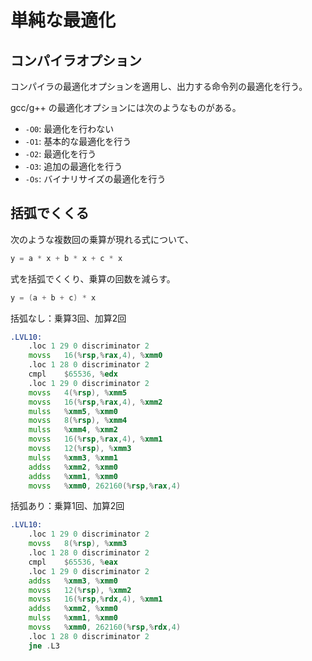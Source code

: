 # 単純な最適化

## コンパイラオプション

コンパイラの最適化オプションを適用し、出力する命令列の最適化を行う。

gcc/g++ の最適化オプションには次のようなものがある。

- `-O0`: 最適化を行わない
- `-O1`: 基本的な最適化を行う
- `-O2`: 最適化を行う
- `-O3`: 追加の最適化を行う
- `-Os`: バイナリサイズの最適化を行う

## 括弧でくくる

次のような複数回の乗算が現れる式について、

```cpp
y = a * x + b * x + c * x
```

式を括弧でくくり、乗算の回数を減らす。

```cpp
y = (a + b + c) * x
```

括弧なし：乗算3回、加算2回

```asm
.LVL10:
	.loc 1 29 0 discriminator 2
	movss	16(%rsp,%rax,4), %xmm0
	.loc 1 28 0 discriminator 2
	cmpl	$65536, %edx
	.loc 1 29 0 discriminator 2
	movss	4(%rsp), %xmm5
	movss	16(%rsp,%rax,4), %xmm2
	mulss	%xmm5, %xmm0
	movss	8(%rsp), %xmm4
	mulss	%xmm4, %xmm2
	movss	16(%rsp,%rax,4), %xmm1
	movss	12(%rsp), %xmm3
	mulss	%xmm3, %xmm1
	addss	%xmm2, %xmm0
	addss	%xmm1, %xmm0
	movss	%xmm0, 262160(%rsp,%rax,4)
```

括弧あり：乗算1回、加算2回

```asm
.LVL10:
	.loc 1 29 0 discriminator 2
	movss	8(%rsp), %xmm3
	.loc 1 28 0 discriminator 2
	cmpl	$65536, %eax
	.loc 1 29 0 discriminator 2
	addss	%xmm3, %xmm0
	movss	12(%rsp), %xmm2
	movss	16(%rsp,%rdx,4), %xmm1
	addss	%xmm2, %xmm0
	mulss	%xmm1, %xmm0
	movss	%xmm0, 262160(%rsp,%rdx,4)
	.loc 1 28 0 discriminator 2
	jne	.L3
```

